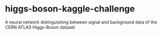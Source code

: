 # higgs-boson-kaggle-challenge
A neural network distinguishing between signal and background data of the CERN ATLAS Higgs-Boson dataset
